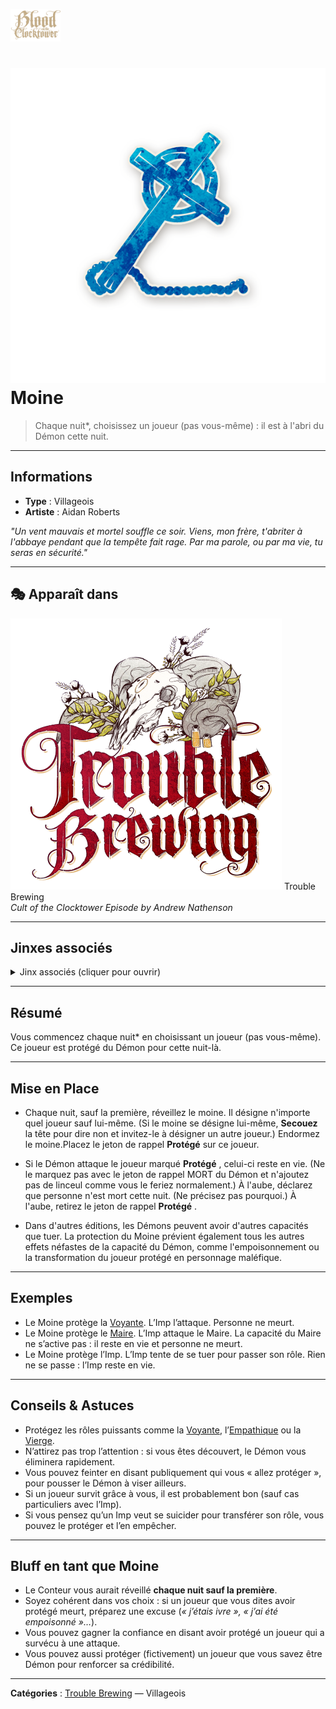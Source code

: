 
<p align="left">
  <a href="/botc-fr-bambi/">
    <img src="../images/logo.png" alt="Accueil BotC FR" width="80">
  </a>
</p>

# ![Moine](../images/Icon_monk.png) Moine

> Chaque nuit*, choisissez un joueur (pas vous-même) : il est à l'abri du Démon cette nuit.

---

## Informations
- **Type** : Villageois  
- **Artiste** : Aidan Roberts  

*"Un vent mauvais et mortel souffle ce soir. Viens, mon frère, t'abriter à l'abbaye pendant que la tempête fait rage. Par ma parole, ou par ma vie, tu seras en sécurité."*

---

## 🎭 Apparaît dans 
![TB](../images/Logo_trouble_brewing.png) Trouble Brewing  
*Cult of the Clocktower Episode by Andrew Nathenson*  

---

## Jinxes associés  

<details>
  <summary>Jinx associés (cliquer pour ouvrir)</summary>
  <p>
    <img src="/botc-fr-bambi/images/Icon_leviathan-1.png" width="20" alt="Léviathan">
    <a href="/botc-fr-bambi/roles_experimentaux/leviathan.html"><strong>Léviathan</strong></a> :
    Si le <strong>Léviathan</strong> est en jeu, le joueur protégé par le <strong>Moine</strong>
    est à l’abri de toutes les capacités maléfiques.
  </p>
  <p>
    <img src="/botc-fr-bambi/images/Icon_riot.png" width="20" alt="Émeute">
    <a href="/botc-fr-bambi/roles_experimentaux/riot.html"><strong>Émeute</strong></a> :
    Si l’<strong>Émeute</strong> est en jeu, le joueur protégé par le <strong>Moine</strong>
    est à l’abri de toutes les capacités maléfiques.
  </p>
</details>

---

## Résumé
Vous commencez chaque nuit* en choisissant un joueur (pas vous-même).  
Ce joueur est protégé du Démon pour cette nuit-là.  

---

## Mise en Place
- Chaque nuit, sauf la première, réveillez le moine. Il désigne n'importe quel joueur sauf lui-même. (Si le moine se désigne lui-même, **Secouez** la tête pour dire non et invitez-le à désigner un autre joueur.) Endormez le moine.Placez le jeton de rappel **Protégé** sur ce joueur.

- Si le Démon attaque le joueur marqué  **Protégé** , celui-ci reste en vie. (Ne le marquez pas avec le jeton de rappel MORT du Démon et n'ajoutez pas de linceul comme vous le feriez normalement.) À l'aube, déclarez que personne n'est mort cette nuit. (Ne précisez pas pourquoi.)
À l'aube, retirez le jeton de rappel **Protégé** .

- Dans d'autres éditions, les Démons peuvent avoir d'autres capacités que tuer. La protection du Moine prévient également tous les autres effets néfastes de la capacité du Démon, comme l'empoisonnement ou la transformation du joueur protégé en personnage maléfique.
---

## Exemples
- Le Moine protège la [Voyante](voyante.md). L’Imp l’attaque. Personne ne meurt.  
- Le Moine protège le [Maire](maire.md). L’Imp attaque le Maire. La capacité du Maire ne s’active pas : il reste en vie et personne ne meurt.  
- Le Moine protège l’Imp. L’Imp tente de se tuer pour passer son rôle. Rien ne se passe : l’Imp reste en vie.  

---

## Conseils & Astuces
- Protégez les rôles puissants comme la [Voyante](voyante.md), l’[Empathique](empathique.md) ou la [Vierge](vierge.md).  
- N’attirez pas trop l’attention : si vous êtes découvert, le Démon vous éliminera rapidement.  
- Vous pouvez feinter en disant publiquement qui vous « allez protéger », pour pousser le Démon à viser ailleurs.  
- Si un joueur survit grâce à vous, il est probablement bon (sauf cas particuliers avec l’Imp).  
- Si vous pensez qu’un Imp veut se suicider pour transférer son rôle, vous pouvez le protéger et l’en empêcher.  

---

## Bluff en tant que Moine
- Le Conteur vous aurait réveillé **chaque nuit sauf la première**.  
- Soyez cohérent dans vos choix : si un joueur que vous dites avoir protégé meurt, préparez une excuse (*« j’étais ivre », « j’ai été empoisonné »…*).  
- Vous pouvez gagner la confiance en disant avoir protégé un joueur qui a survécu à une attaque.  
- Vous pouvez aussi protéger (fictivement) un joueur que vous savez être Démon pour renforcer sa crédibilité.  

---

**Catégories** : [Trouble Brewing](../trouble_brewing.md) — Villageois
